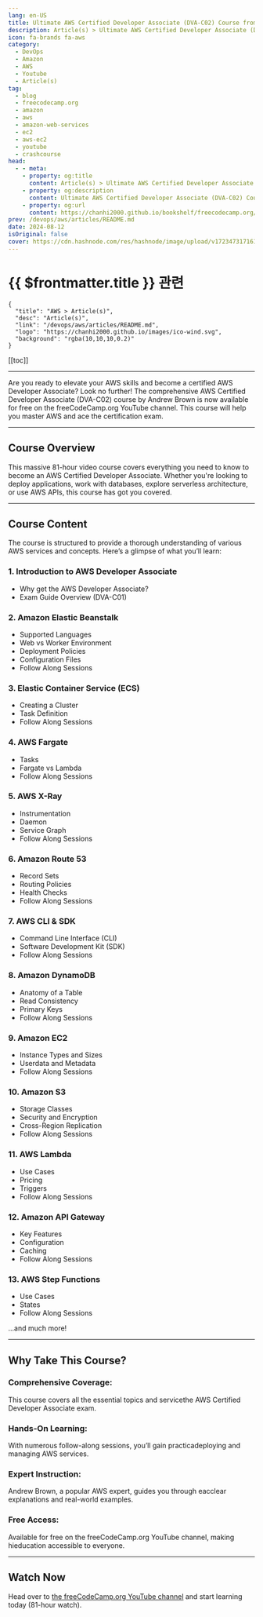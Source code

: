 ```yaml
---
lang: en-US
title: Ultimate AWS Certified Developer Associate (DVA-C02) Course from Andrew Brown
description: Article(s) > Ultimate AWS Certified Developer Associate (DVA-C02) Course from Andrew Brown
icon: fa-brands fa-aws
category: 
  - DevOps
  - Amazon
  - AWS
  - Youtube
  - Article(s)
tag: 
  - blog
  - freecodecamp.org
  - amazon
  - aws
  - amazon-web-services
  - ec2
  - aws-ec2
  - youtube
  - crashcourse
head:
  - - meta:
    - property: og:title
      content: Article(s) > Ultimate AWS Certified Developer Associate (DVA-C02) Course from Andrew Brown
    - property: og:description
      content: Ultimate AWS Certified Developer Associate (DVA-C02) Course from Andrew Brown
    - property: og:url
      content: https://chanhi2000.github.io/bookshelf/freecodecamp.org/ultimate-aws-certified-developer-associate-dva-c02-course-from-andrew-brown.html
prev: /devops/aws/articles/README.md
date: 2024-08-12
isOriginal: false
cover: https://cdn.hashnode.com/res/hashnode/image/upload/v1723473171618/f4faf6dd-6f7e-4b42-bfac-6c6868f35aac.png
---
```


# {{ $frontmatter.title }} 관련

```component VPCard
{
  "title": "AWS > Article(s)",
  "desc": "Article(s)",
  "link": "/devops/aws/articles/README.md",
  "logo": "https://chanhi2000.github.io/images/ico-wind.svg",
  "background": "rgba(10,10,10,0.2)"
}
```

[[toc]]

---

<SiteInfo
  name="Ultimate AWS Certified Developer Associate (DVA-C02) Course from Andrew Brown"
  desc="Are you ready to elevate your AWS skills and become a certified AWS Developer Associate? Look no further! The comprehensive AWS Certified Developer Associate (DVA-C02) course by Andrew Brown is now available for free on the freeCodeCamp.org YouTube c..."
  url="https://freecodecamp.org/news/ultimate-aws-certified-developer-associate-dva-c02-course-from-andrew-brown/"
  logo="https://cdn.freecodecamp.org/universal/favicons/favicon.ico"
  preview="https://cdn.hashnode.com/res/hashnode/image/upload/v1723473171618/f4faf6dd-6f7e-4b42-bfac-6c6868f35aac.png"/>

Are you ready to elevate your AWS skills and become a certified AWS Developer Associate? Look no further! The comprehensive AWS Certified Developer Associate (DVA-C02) course by Andrew Brown is now available for free on the freeCodeCamp.org YouTube channel. This course will help you master AWS and ace the certification exam.

---

## Course Overview

This massive 81-hour video course covers everything you need to know to become an AWS Certified Developer Associate. Whether you're looking to deploy applications, work with databases, explore serverless architecture, or use AWS APIs, this course has got you covered.

---

## Course Content

The course is structured to provide a thorough understanding of various AWS services and concepts. Here’s a glimpse of what you’ll learn:

### 1. Introduction to AWS Developer Associate

- Why get the AWS Developer Associate?
- Exam Guide Overview (DVA-C01)

### 2. Amazon Elastic Beanstalk

- Supported Languages
- Web vs Worker Environment
- Deployment Policies
- Configuration Files
- Follow Along Sessions

### 3. Elastic Container Service (ECS)

- Creating a Cluster
- Task Definition
- Follow Along Sessions

### 4. AWS Fargate

- Tasks
- Fargate vs Lambda
- Follow Along Sessions

### 5. AWS X-Ray

- Instrumentation
- Daemon
- Service Graph
- Follow Along Sessions

### 6. Amazon Route 53

- Record Sets
- Routing Policies
- Health Checks
- Follow Along Sessions

### 7. AWS CLI & SDK

- Command Line Interface (CLI)
- Software Development Kit (SDK)
- Follow Along Sessions

### 8. Amazon DynamoDB

- Anatomy of a Table
- Read Consistency
- Primary Keys
- Follow Along Sessions

### 9. Amazon EC2

- Instance Types and Sizes
- Userdata and Metadata
- Follow Along Sessions

### 10. Amazon S3

- Storage Classes
- Security and Encryption
- Cross-Region Replication
- Follow Along Sessions

### 11. AWS Lambda

- Use Cases
- Pricing
- Triggers
- Follow Along Sessions

### 12. Amazon API Gateway

- Key Features
- Configuration
- Caching
- Follow Along Sessions

### 13. AWS Step Functions

- Use Cases
- States
- Follow Along Sessions

...and much more!

---

## Why Take This Course?

### Comprehensive Coverage:

This course covers all the essential topics and servicethe AWS Certified Developer Associate exam.

### Hands-On Learning:

With numerous follow-along sessions, you’ll gain practicadeploying and managing AWS services.

### Expert Instruction:

Andrew Brown, a popular AWS expert, guides you through eacclear explanations and real-world examples.

### Free Access:

Available for free on the freeCodeCamp.org YouTube channel, making hieducation accessible to everyone.

---

## Watch Now

Head over to [<FontIcon icon="fa-brands fa-youtube"/>the freeCodeCamp.org YouTube channel](https://youtu.be/TTcyhhH2FWE) and start learning today (81-hour watch).

<VidStack src="youtube/TTcyhhH2FWE" />

